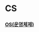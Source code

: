 # CS

### [OS(운영체제)](https://github.com/JavaYuhm/CS/tree/main/%EC%9A%B4%EC%98%81%EC%B2%B4%EC%A0%9C)
